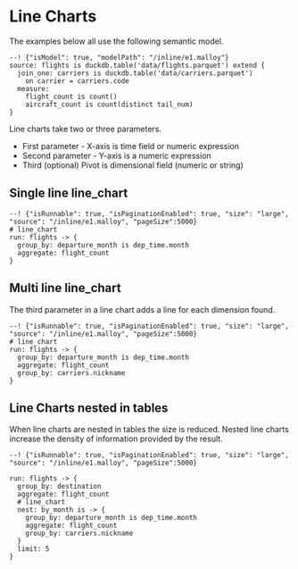 # Line Charts

The examples below all use the following semantic model.

```malloy
--! {"isModel": true, "modelPath": "/inline/e1.malloy"}
source: flights is duckdb.table('data/flights.parquet') extend {
  join_one: carriers is duckdb.table('data/carriers.parquet') 
    on carrier = carriers.code
  measure: 
    flight_count is count()
    aircraft_count is count(distinct tail_num)
}
```

Line charts take two or three parameters.

* First parameter -  X-axis is time field or numeric expression
* Second parameter - Y-axis is a numeric expression
* Third (optional) Pivot is dimensional field (numeric or string)

## Single line line_chart

```malloy
--! {"isRunnable": true, "isPaginationEnabled": true, "size": "large", "source": "/inline/e1.malloy", "pageSize":5000}
# line_chart
run: flights -> {
  group_by: departure_month is dep_time.month
  aggregate: flight_count
}
```

## Multi line line_chart

The third parameter in a line chart adds a line for each dimension found.  

```malloy
--! {"isRunnable": true, "isPaginationEnabled": true, "size": "large", "source": "/inline/e1.malloy", "pageSize":5000}
# line_chart
run: flights -> {
  group_by: departure_month is dep_time.month
  aggregate: flight_count
  group_by: carriers.nickname
}
```

## Line Charts nested in tables

When line charts are nested in tables the size is reduced.  Nested line charts increase the density of information provided by the result.

```malloy
--! {"isRunnable": true, "isPaginationEnabled": true, "size": "large", "source": "/inline/e1.malloy", "pageSize":5000}

run: flights -> {
  group_by: destination
  aggregate: flight_count
  # line_chart
  nest: by_month is -> {
    group_by: departure_month is dep_time.month
    aggregate: flight_count
    group_by: carriers.nickname
  }
  limit: 5
}
```
